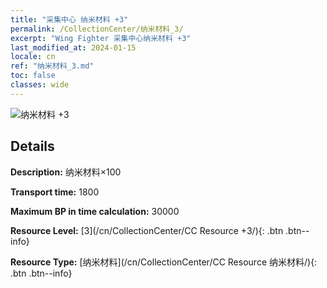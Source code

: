 ```yaml
---
title: "采集中心 纳米材料 +3"
permalink: /CollectionCenter/纳米材料_3/
excerpt: "Wing Fighter 采集中心纳米材料 +3"
last_modified_at: 2024-01-15
locale: cn
ref: "纳米材料_3.md"
toc: false
classes: wide
---
```



![纳米材料 +3](/images/cc/CC_纳米材料_3.png)

## Details

  **Description:** 纳米材料×100

  **Transport time:** 1800

  **Maximum BP in time calculation:** 30000

  **Resource Level:** [3](/cn/CollectionCenter/CC Resource +3/){: .btn .btn--info}

  **Resource Type:** [纳米材料](/cn/CollectionCenter/CC Resource 纳米材料/){: .btn .btn--info}

